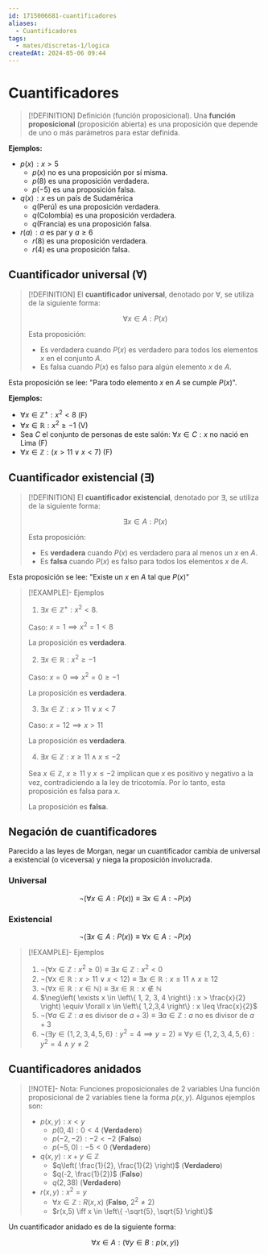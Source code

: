 ```yaml
---
id: 1715006681-cuantificadores
aliases:
  - Cuantificadores
tags:
  - mates/discretas-1/logica
createdAt: 2024-05-06 09:44
---
```


# Cuantificadores

> [!DEFINITION] Definición (función proposicional).
> Una **función proposicional** (proposición abierta) es una proposición que depende de uno o más parámetros para estar definida.

**Ejemplos:**

- $p(x)\!: x > 5$
  - $p(x)$ no es una proposición por sí misma.
  - $p(8)$ es una proposición verdadera.
  - $p(-5)$ es una proposición falsa.
- $q(x)\!: \text{\(x\) es un país de Sudamérica}$
  - $q(\text{Perú})$ es una proposición verdadera.
  - $q(\text{Colombia})$ es una proposición verdadera.
  - $q(\text{Francia})$ es una proposición falsa.
- $r(a)\!: \text{\(a\) es par y \(a \geq 6\)}$
  - $r(8)$ es una proposición verdadera.
  - $r(4)$ es una proposición falsa.

## Cuantificador universal ($\forall$)

> [!DEFINITION]
> El **cuantificador universal**, denotado por $\forall$, se utiliza de la siguiente forma:
> 
> $$
> \forall x \in A : P(x)
> $$
> 
> Esta proposición:
> 
> - Es verdadera cuando $P(x)$ es verdadero para todos los elementos $x$ en el conjunto $A$.
> - Es falsa cuando $P(x)$ es falso para algún elemento $x$ de $A$.

Esta proposición se lee: "Para todo elemento $x$ en $A$ se cumple $P(x)$".

**Ejemplos:**

- $\forall x \in \mathbb{Z}^+ : x^{2} < 8$ (F)
- $\forall x \in \mathbb{R} : x^{2} \geq -1$ (V)
- Sea $C$ el conjunto de personas de este salón: $\forall x \in C : \text{\(x\) no nació en Lima}$ (F)
- $\forall x \in \mathbb{Z} : (x > 11 \lor x < 7)$ (F)

## Cuantificador existencial ($\exists$)

> [!DEFINITION]
> El **cuantificador existencial**, denotado por $\exists$, se utiliza de la siguiente forma:
> 
> $$
> \exists x \in A : P(x)
> $$
> 
> Esta proposición:
> 
> - Es **verdadera** cuando $P(x)$ es verdadero para al menos un $x$ en $A$.
> - Es **falsa** cuando $P(x)$ es falso para todos los elementos $x$ de $A$.

Esta proposición se lee: "Existe un $x$ en $A$ tal que $P(x)$"

> [!EXAMPLE]- Ejemplos
> 1. $\exists x \in \mathbb{Z}^+ : x^{2} < 8$.
> 
> Caso: $x = 1 \implies x^{2} = 1 < 8$
> 
> La proposición es **verdadera**.
> 
> 2. $\exists x \in \mathbb{R} : x^{2} \geq -1$
> 
> Caso: $x = 0 \implies x^{2} = 0 \geq -1$
> 
> La proposición es **verdadera**.
> 
> 3. $\exists x \in \mathbb{Z} : x > 11 \lor x < 7$
> 
> Caso: $x = 12 \implies x > 11$
> 
> La proposición es **verdadera**.
> 
> 4. $\exists x \in \mathbb{Z} : x \geq 11 \land x \leq -2$
> 
> Sea $x \in \mathbb{Z}$, $x \geq 11$ y $x \leq -2$ implican que $x$ es positivo y negativo a la vez, contradiciendo a la ley de tricotomía. Por lo tanto, esta proposición es falsa para $x$.
> 
> La proposición es **falsa**.

## Negación de cuantificadores

Parecido a las leyes de Morgan, negar un cuantificador cambia de universal a existencial (o viceversa) y niega la proposición involucrada.

### Universal

$$
\neg\left( \forall x \in A : P(x) \right) \equiv \exists x \in A : \neg P(x)
$$

### Existencial

$$
\neg\left( \exists x \in A : P(x) \right) \equiv \forall x \in A : \neg P(x)
$$

> [!EXAMPLE]- Ejemplos
> 1. $\neg(\forall x \in \mathbb{Z} : x^{2} \geq 0) \equiv \exists x \in \mathbb{Z} : x^{2} < 0$
> 2. $\neg(\forall x \in \mathbb{R} : x > 11\ \lor\ x < 12) \equiv \exists x \in \mathbb{R} : x \leq 11\ \land\ x \geq 12$
> 3. $\neg(\forall x \in \mathbb{R} : x \in \mathbb{N}) \equiv \exists x \in \mathbb{R} : x \notin \mathbb{N}$
> 4. $\neg\left( \exists x \in \left\{ 1, 2, 3, 4 \right\} : x > \frac{x}{2} \right) \equiv \forall x \in \left\{ 1,2,3,4 \right\} : x \leq \frac{x}{2}$
> 5. $\neg(\forall a \in \mathbb{Z} : \text{\(a\) es divisor de \(a + 3\)}) \equiv \exists a \in \mathbb{Z} : \text{\(a\) no es divisor de \(a + 3\)}$
> 6. $\neg(\exists y \in \left\{ 1,2,3,4,5,6 \right\} : y^{2} = 4 \implies y = 2) \equiv \forall y \in \left\{ 1,2,3,4,5,6 \right\} : y^{2} = 4\ \land\ y \neq 2$

## Cuantificadores anidados

> [!NOTE]- Nota: Funciones proposicionales de 2 variables
> Una función proposicional de 2 variables tiene la forma $p(x, y)$. Algunos ejemplos son:
> 
> - $p(x,y) : x < y$
> 	- $p(0,4) : 0 < 4$ (**Verdadero**)
> 	- $p(-2,-2) : -2 < -2$ (**Falso**)
> 	- $p(-5,0) : -5 < 0$ (**Verdadero**)
> - $q(x,y) : x + y \in \mathbb{Z}$
> 	- $q\left( \frac{1}{2}, \frac{1}{2} \right)$ (**Verdadero**)
> 	- $q(-2, \frac{1}{2})$ (**Falso**)
> 	- $q(2,38)$ (**Verdadero**)
> - $r(x,y) : x^{2} = y$
> 	- $\forall x \in \mathbb{Z} : R(x,x)$ (**Falso**, $2^{2} \neq 2$)
> 	- $r(x,5) \iff x \in \left\{ -\sqrt{5}, \sqrt{5} \right\}$

Un cuantificador anidado es de la siguiente forma:

$$
\forall x \in A : (\forall y \in B : p(x,y))
$$
